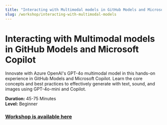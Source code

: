 ```yaml
---
title: "Interacting with Multimodal models in GitHub Models and Microsoft Copilot"
slug: /workshop/interacting-with-multimodal-models
---
```


# Interacting with Multimodal models in GitHub Models and Microsoft Copilot

Innovate with Azure OpenAI's GPT-4o multimodal model in this hands-on experience in GitHub Models and Microsoft Copilot. Learn the core concepts and best practices to effectively generate with text, sound, and images using GPT-4o-mini and Copilot.

**Duration:** 45-75 Minutes   
**Level:** Beginner   

### **[Workshop is available here](https://workshop-github-models.globalaibootcamp.com/)**
